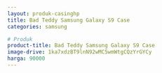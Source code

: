 ```yaml
---
layout: produk-casinghp
title: Bad Teddy Samsung Galaxy S9 Case
categories: samsung

# Produk
product-title: Bad Teddy Samsung Galaxy S9 Case
image-drive: 1ka7xdzBT9lnN92wMC5wmWtgCQzYrGYCy
harga: 90000
---
```

